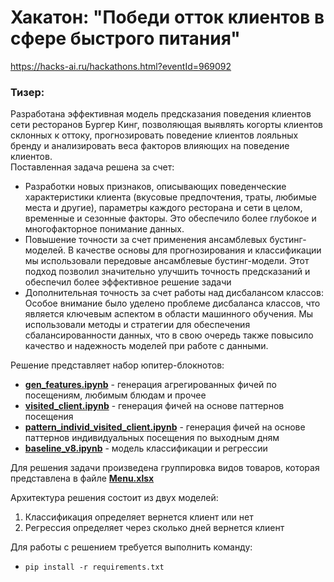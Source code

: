 # Хакатон: "Победи отток клиентов в сфере быстрого питания"
https://hacks-ai.ru/hackathons.html?eventId=969092  


### Тизер:
Разработана эффективная модель предсказания поведения клиентов сети ресторанов Бургер Кинг, позволяющая выявлять когорты клиентов склонных к оттоку, прогнозировать поведение клиентов лояльных бренду и анализировать веса факторов влияющих на поведение клиентов.  
Поставленная задача решена за счет:  
- Разработки новых признаков, описывающих поведенческие характеристики клиента (вкусовые предпочтения, траты, любимые места и другие), параметры каждого ресторана и сети в целом, временные и сезонные факторы. Это обеспечило более глубокое и многофакторное понимание данных.
- Повышение точности за счет применения ансамблевых бустинг-моделей. В качестве основы для прогнозирования и классификации мы использовали передовые ансамблевые бустинг-модели. Этот подход позволил значительно улучшить точность предсказаний и обеспечил более эффективное решение задачи  
- Дополнительная точность за счет работы над дисбалансом классов: Особое внимание было уделено проблеме дисбаланса классов, что является ключевым аспектом в области машинного обучения. Мы использовали методы и стратегии для обеспечения сбалансированности данных, что в свою очередь также повысило качество и надежность моделей при работе с данными.  



Решение представляет набор юпитер-блокнотов:
- **[gen_features.ipynb](gen_features.ipynb)** - генерация агрегированных фичей по посещениям, любимым блюдам и прочее
- **[visited_client.ipynb](visited_client.ipynb)** - генерация фичей на основе паттернов посещения
- **[pattern_individ_visited_client.ipynb](pattern_individ_visited_client.ipynb)** - генерация фичей на основе паттернов индивидуальных посещения по выходным дням
- **[baseline_v8.ipynb](baseline_v8.ipynb)** - модель классификации и регрессии
  
Для решения задачи произведена группировка видов товаров, которая представлена в файле **[Menu.xlsx](Menu.xlsx)**

Архитектура решения состоит из двух моделей:
1. Классификация определяет вернется клиент или нет
2. Регрессия определяет через сколько дней вернется клиент

Для работы с решением требуется выполнить команду:
- ```pip install -r requirements.txt```
